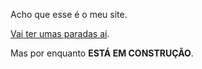 Acho que esse é o meu site.

[Vai ter umas paradas aí](https://yudi-azvd.github.io/).

Mas por enquanto **ESTÁ EM CONSTRUÇÃO**.
